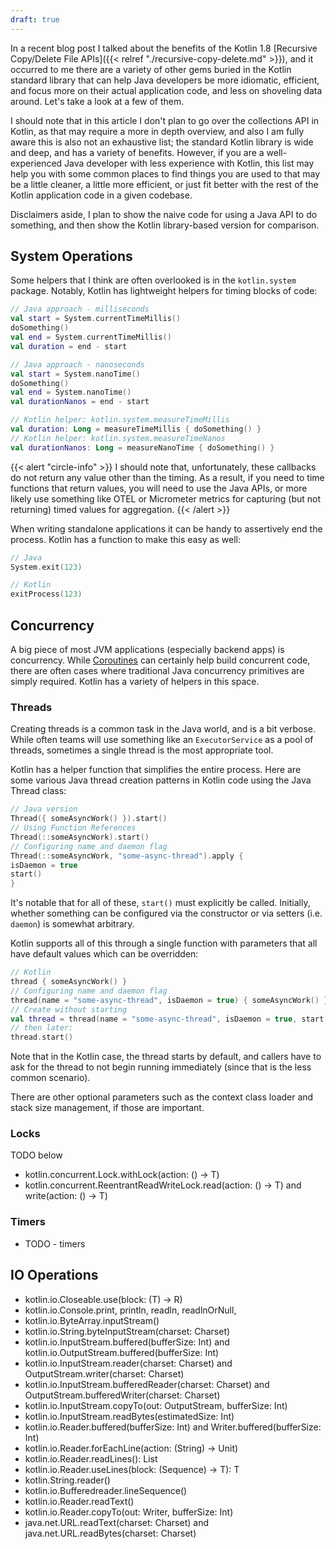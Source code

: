```yaml
---
draft: true
---
```


In a recent blog post I talked about the benefits of the Kotlin 1.8 [Recursive Copy/Delete File APIs]({{< relref "./recursive-copy-delete.md" >}}), and it occurred to me there are a variety of other gems buried in the Kotlin standard library that can help Java developers be more idiomatic, efficient, and focus more on their actual application code, and less on shoveling data around. Let's take a look at a few of them.

<!--more-->

I should note that in this article I don't plan to go over the collections API in Kotlin, as that may require a more in depth overview, and also I am fully aware this is also not an exhaustive list; the standard Kotlin library is wide and deep, and has a variety of benefits. However, if you are a well-experienced Java developer with less experience with Kotlin, this list may help you with some common places to find things you are used to that may be a little cleaner, a little more efficient, or just fit better with the rest of the Kotlin application code in a given codebase.

Disclaimers aside, I plan to show the naive code for using a Java API to do something, and then show the Kotlin library-based version for comparison.

## System Operations

Some helpers that I think are often overlooked is in the `kotlin.system` package. Notably, Kotlin has lightweight helpers for timing blocks of code:

```kotlin
// Java approach - milliseconds
val start = System.currentTimeMillis()
doSomething()
val end = System.currentTimeMillis()
val duration = end - start

// Java approach - nanoseconds
val start = System.nanoTime()
doSomething()
val end = System.nanoTime()
val durationNanos = end - start

// Kotlin helper: kotlin.system.measureTimeMillis
val duration: Long = measureTimeMillis { doSomething() }
// Kotlin helper: kotlin.system.measureTimeNanos
val durationNanos: Long = measureNanoTime { doSomething() }
```

{{< alert "circle-info" >}}
I should note that, unfortunately, these callbacks do not return any value other than the timing. As a result, if you need to time functions that return values, you will need to use the Java APIs, or more likely use something like OTEL or Micrometer metrics for capturing (but not returning) timed values for aggregation.
{{< /alert >}}

When writing standalone applications it can be handy to assertively end the process. Kotlin has a function to make this easy as well:

```kotlin
// Java
System.exit(123)

// Kotlin
exitProcess(123)
```

## Concurrency

A big piece of most JVM applications (especially backend apps) is concurrency. While [Coroutines](https://kotlinlang.org/docs/coroutines-overview.html) can certainly help build concurrent code, there are often cases where traditional Java concurrency primitives are simply required. Kotlin has a variety of helpers in this space.

### Threads

Creating threads is a common task in the Java world, and is a bit verbose. While often teams will use something like an `ExecutorService` as a pool of threads, sometimes a single thread is the most appropriate tool.

Kotlin has a helper function that simplifies the entire process. Here are some various Java thread creation patterns in Kotlin code using the Java Thread class:

```kotlin
// Java version
Thread({ someAsyncWork() }).start()
// Using Function References
Thread(::someAsyncWork).start()
// Configuring name and daemon flag
Thread(::someAsyncWork, "some-async-thread").apply {
isDaemon = true
start()
}
```

It's notable that for all of these, `start()` must explicitly be called. Initially, whether something can be configured via the constructor or via setters (i.e. `daemon`) is somewhat arbitrary.

Kotlin supports all of this through a single function with parameters that all have default values which can be overridden:

```kotlin
// Kotlin
thread { someAsyncWork() }
// Configuring name and daemon flag
thread(name = "some-async-thread", isDaemon = true) { someAsyncWork() }
// Create without starting
val thread = thread(name = "some-async-thread", isDaemon = true, start = false) { someAsyncWork() }
// then later:
thread.start()
```

Note that in the Kotlin case, the thread starts by default, and callers have to ask for the thread to not begin running immediately (since that is the less common scenario).

There are other optional parameters such as the context class loader and stack size management, if those are important.

### Locks

TODO below

* kotlin.concurrent.Lock.withLock(action: () -> T)
* kotlin.concurrent.ReentrantReadWriteLock.read(action: () -> T) and write(action: () -> T)

### Timers

* TODO - timers

## IO Operations


* kotlin.io.Closeable.use(block: (T) -> R)
* kotlin.io.Console.print, println, readln, readlnOrNull, 
* kotlin.io.ByteArray.inputStream()
* kotlin.io.String.byteInputStream(charset: Charset)
* kotlin.io.InputStream.buffered(bufferSize: Int) and kotlin.io.OutputStream.buffered(bufferSize: Int)
* kotlin.io.InputStream.reader(charset: Charset) and OutputStream.writer(charset: Charset)
* kotlin.io.InputStream.bufferedReader(charset: Charset) and OutputStream.bufferedWriter(charset: Charset)
* kotlin.io.InputStream.copyTo(out: OutputStream, bufferSize: Int)
* kotlin.io.InputStream.readBytes(estimatedSize: Int)
* kotlin.io.Reader.buffered(bufferSize: Int) and Writer.buffered(bufferSize: Int)
* kotlin.io.Reader.forEachLine(action: (String) -> Unit)
* kotlin.io.Reader.readLines(): List<String>
* kotlin.io.Reader.useLines(block: (Sequence<String>) -> T): T
* kotlin.String.reader()
* kotlin.io.Bufferedreader.lineSequence()
* kotlin.io.Reader.readText()
* kotlin.io.Reader.copyTo(out: Writer, bufferSize: Int)
* java.net.URL.readText(charset: Charset) and java.net.URL.readBytes(charset: Charset)

